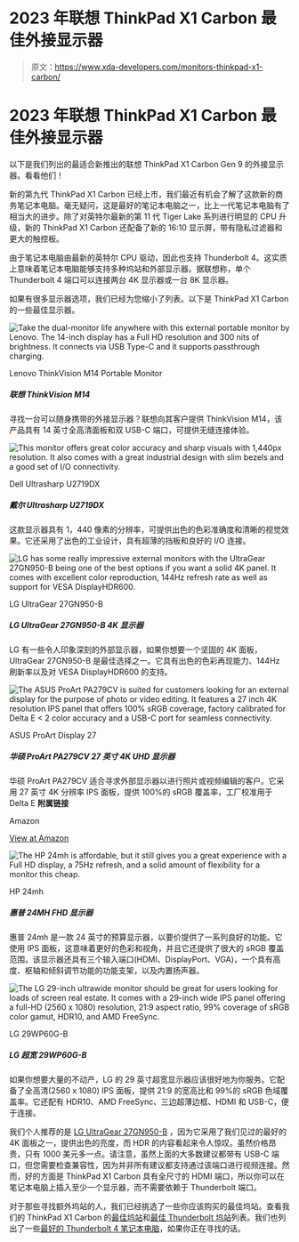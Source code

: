 # 2023 年联想 ThinkPad X1 Carbon 最佳外接显示器

> 原文：<https://www.xda-developers.com/monitors-thinkpad-x1-carbon/>

# 2023 年联想 ThinkPad X1 Carbon 最佳外接显示器

以下是我们列出的最适合新推出的联想 ThinkPad X1 Carbon Gen 9 的外接显示器。看看他们！

新的第九代 ThinkPad X1 Carbon 已经上市，我们最近有机会了解了这款新的商务笔记本电脑。毫无疑问，这是最好的笔记本电脑之一，比上一代笔记本电脑有了相当大的进步。除了对英特尔最新的第 11 代 Tiger Lake 系列进行明显的 CPU 升级，新的 ThinkPad X1 Carbon 还配备了新的 16:10 显示屏，带有隐私过滤器和更大的触控板。

由于笔记本电脑由最新的英特尔 CPU 驱动，因此也支持 Thunderbolt 4。这实质上意味着笔记本电脑能够支持多种坞站和外部显示器。据联想称，单个 Thunderbolt 4 端口可以连接两台 4K 显示器或一台 8K 显示器。

如果有很多显示器选项，我们已经为您缩小了列表。以下是 ThinkPad X1 Carbon 的一些最佳显示器。

 <picture>![Take the dual-monitor life anywhere with this external portable monitor by Lenovo. The 14-inch display has a Full HD resolution and 300 nits of brightness. It connects via USB Type-C and it supports passthrough charging.](img/434c412066624366d134cccdfbba2d41.png)</picture> 

Lenovo ThinkVision M14 Portable Monitor

##### 联想 ThinkVision M14

寻找一台可以随身携带的外接显示器？联想向其客户提供 ThinkVision M14，该产品具有 14 英寸全高清面板和双 USB-C 端口，可提供无缝连接体验。

 <picture>![This monitor offers great color accuracy and sharp visuals with 1,440px resolution. It also comes with a great industrial design with slim bezels and a good set of I/O connectivity.](img/0fcac9990e5f85f6cc66cddabab77741.png)</picture> 

Dell Ultrasharp U2719DX

##### 戴尔 Ultrasharp U2719DX

这款显示器具有 1，440 像素的分辨率，可提供出色的色彩准确度和清晰的视觉效果。它还采用了出色的工业设计，具有超薄的挡板和良好的 I/O 连接。

 <picture>![LG has some really impressive external monitors with the UltraGear 27GN950-B being one of the best options if you want a solid 4K panel. It comes with excellent color reproduction, 144Hz refresh rate as well as support for VESA DisplayHDR600.](img/3d27392d4bd92084e445120c64c7f306.png)</picture> 

LG UltraGear 27GN950-B

##### LG UltraGear 27GN950-B 4K 显示器

LG 有一些令人印象深刻的外部显示器，如果你想要一个坚固的 4K 面板，UltraGear 27GN950-B 是最佳选择之一。它具有出色的色彩再现能力、144Hz 刷新率以及对 VESA DisplayHDR600 的支持。

 <picture>![The ASUS ProArt PA279CV is suited for customers looking for an external display for the purpose of photo or video editing. It features a 27 inch 4K resolution IPS panel that offers 100% sRGB coverage, factory calibrated for Delta E < 2 color accuracy and a USB-C port for seamless connectivity.](img/dbdd25192974f8d3a92b9265818f95a2.png)</picture> 

ASUS ProArt Display 27

##### 华硕 ProArt PA279CV 27 英寸 4K UHD 显示器

华硕 ProArt PA279CV 适合寻求外部显示器以进行照片或视频编辑的客户。它采用 27 英寸 4K 分辨率 IPS 面板，提供 100%的 sRGB 覆盖率，工厂校准用于 Delta E **附属链接**

Amazon

[View at Amazon](https://www.amazon.com/ASUS-ProArt-Display-Monitor-PA279CV/dp/B08K2GFDKM/?tag=xda-493vare-20&ascsubtag=UUxdaUeUpU2948&asc_refurl=https%3A%2F%2Fwww.xda-developers.com%2Fmonitors-thinkpad-x1-carbon%2F&asc_campaign=Short-Term)

 <picture>![The HP 24mh is affordable, but it still gives you a great experience with a Full HD display, a 75Hz refresh, and a solid amount of flexibility for a monitor this cheap.](img/2ffacf66e06a2e72ab2b0914cba35a94.png)</picture> 

HP 24mh

##### 惠普 24MH FHD 显示器

惠普 24mh 是一款 24 英寸的预算显示器，以要价提供了一系列良好的功能。它使用 IPS 面板，这意味着更好的色彩和视角，并且它还提供了很大的 sRGB 覆盖范围。该显示器还具有三个输入端口(HDMI、DisplayPort、VGA)，一个具有高度、枢轴和倾斜调节功能的功能支架，以及内置扬声器。

 <picture>![The LG 29-inch ultrawide monitor should be great for users looking for loads of screen real estate. It comes with a 29-inch wide IPS panel offering a full-HD (2560 x 1080) resolution, 21:9 aspect ratio, 99% coverage of sRGB color gamut, HDR10, and AMD FreeSync.](img/3fa73f9ac8fc3b17fbec8d60b6815781.png)</picture> 

LG 29WP60G-B

##### LG 超宽 29WP60G-B

如果你想要大量的不动产，LG 的 29 英寸超宽显示器应该很好地为你服务。它配备了全高清(2560 x 1080) IPS 面板，提供 21:9 的宽高比和 99%的 sRGB 色域覆盖率。它还配有 HDR10、AMD FreeSync、三边超薄边框、HDMI 和 USB-C，便于连接。

我们个人推荐的是 [LG UltraGear 27GN950-B](https://www.amazon.com/LG-27GN950-B-Ultragear-Response-Compatibility/dp/B08BCRYS6B?tag=xda-493vare-20&ascsubtag=UUxdaUeUpU2948&asc_refurl=https%3A%2F%2Fwww.xda-developers.com%2Fmonitors-thinkpad-x1-carbon%2F&asc_campaign=Short-Term) ，因为它采用了我们见过的最好的 4K 面板之一，提供出色的亮度，而 HDR 的内容看起来令人惊叹。虽然价格昂贵，只有 1000 美元多一点。请注意，虽然上面的大多数建议都带有 USB-C 端口，但您需要检查兼容性，因为并非所有建议都支持通过该端口进行视频连接。然而，好的方面是 ThinkPad X1 Carbon 具有全尺寸的 HDMI 端口，所以你可以在笔记本电脑上插入至少一个显示器，而不需要依赖于 Thunderbolt 端口。

对于那些寻找额外坞站的人，我们已经挑选了一些你应该购买的最佳坞站。查看我们的 ThinkPad X1 Carbon 的[最佳坞站](https://www.xda-developers.com/thinkpad-x1-carbon-docks)和[最佳 Thunderbolt 坞站](https://www.xda-developers.com/best-thunderbolt-docks/)列表。我们也列出了一些[最好的 Thunderbolt 4 笔记本电脑](https://www.xda-developers.com/best-thunderbolt-4-laptops/)，如果你正在寻找的话。